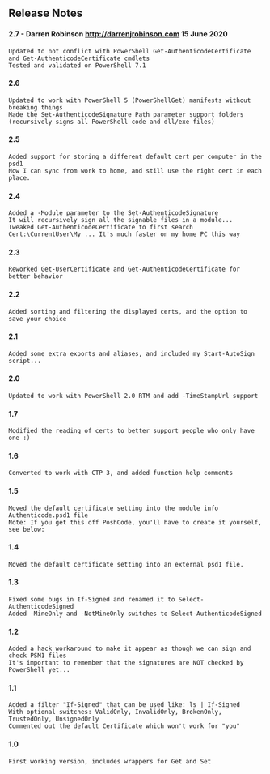 ## Release Notes

#### 2.7 - Darren Robinson http://darrenjrobinson.com 15 June 2020
    Updated to not conflict with PowerShell Get-AuthenticodeCertificate and Get-AuthenticodeCertificate cmdlets
    Tested and validated on PowerShell 7.1

#### 2.6 
    Updated to work with PowerShell 5 (PowerShellGet) manifests without breaking things
    Made the Set-AuthenticodeSignature Path parameter support folders (recursively signs all PowerShell code and dll/exe files)

#### 2.5
    Added support for storing a different default cert per computer in the psd1
    Now I can sync from work to home, and still use the right cert in each place.

#### 2.4
    Added a -Module parameter to the Set-AuthenticodeSignature
    It will recursively sign all the signable files in a module...
    Tweaked Get-AuthenticodeCertificate to first search Cert:\CurrentUser\My ... It's much faster on my home PC this way

#### 2.3
    Reworked Get-UserCertificate and Get-AuthenticodeCertificate for better behavior

#### 2.2
    Added sorting and filtering the displayed certs, and the option to save your choice

#### 2.1
    Added some extra exports and aliases, and included my Start-AutoSign script...

#### 2.0
    Updated to work with PowerShell 2.0 RTM and add -TimeStampUrl support

#### 1.7
    Modified the reading of certs to better support people who only have one :)

#### 1.6
    Converted to work with CTP 3, and added function help comments

#### 1.5
    Moved the default certificate setting into the module info Authenticode.psd1 file
    Note: If you get this off PoshCode, you'll have to create it yourself, see below:

#### 1.4
    Moved the default certificate setting into an external psd1 file.

#### 1.3
    Fixed some bugs in If-Signed and renamed it to Select-AuthenticodeSigned
    Added -MineOnly and -NotMineOnly switches to Select-AuthenticodeSigned

#### 1.2
    Added a hack workaround to make it appear as though we can sign and check PSM1 files
    It's important to remember that the signatures are NOT checked by PowerShell yet...

#### 1.1
    Added a filter "If-Signed" that can be used like: ls | If-Signed
    With optional switches: ValidOnly, InvalidOnly, BrokenOnly, TrustedOnly, UnsignedOnly
    Commented out the default Certificate which won't work for "you"

#### 1.0
    First working version, includes wrappers for Get and Set